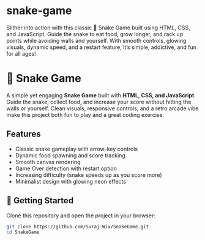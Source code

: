 ﻿# snake-game
Slither into action with this classic 🐍 Snake Game built using HTML, CSS, and JavaScript. Guide the snake to eat food, grow longer, and rack up points while avoiding walls and yourself. With smooth controls, glowing visuals, dynamic speed, and a restart feature, it’s simple, addictive, and fun for all ages!
# 🐍 Snake Game

A simple yet engaging **Snake Game** built with **HTML, CSS, and JavaScript**. Guide the snake, collect food, and increase your score without hitting the walls or yourself. Clean visuals, responsive controls, and a retro arcade vibe make this project both fun to play and a great coding exercise.
##  Features
- Classic snake gameplay with arrow-key controls
- Dynamic food spawning and score tracking
- Smooth canvas rendering
- Game Over detection with restart option
- Increasing difficulty (snake speeds up as you score more)
- Minimalist design with glowing neon effects
## 🚀 Getting Started
Clone this repository and open the project in your browser:
```bash
git clone https://github.com/Suraj-Wix/SnakeGame.git
cd SnakeGame

